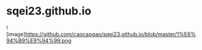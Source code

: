 # sqei23.github.io


![image]https://github.com/caocaogao/sqei23.github.io/blob/master/1%E6%94%B9%E9%94%99.png
